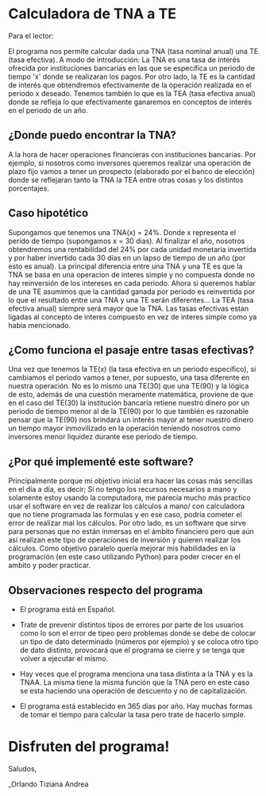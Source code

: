 # Calculadora de TNA a TE

Para el lector:

El programa nos permite calcular dada una TNA (tasa nominal anual) una TE (tasa efectiva). 
A modo de introducción: La TNA es una tasa de interés ofrecida por instituciones bancarias en las que se especifica un periodo de tiempo 'x' donde se realizaran los pagos. Por otro lado, la TE es la cantidad de interés que obtendremos efectivamente de la operación realizada en el periodo x deseado. Tenemos también lo que es la TEA (tasa efectiva anual) donde se refleja lo que efectivamente ganaremos en conceptos de interés en el periodo de un año.  

## ¿Donde puedo encontrar la TNA?
A la hora de hacer operaciones financieras con instituciones bancarias. Por ejemplo, si nosotros como inversores queremos realizar una operación de plazo fijo vamos a tener un prospecto (elaborado por el banco de elección) donde se reflejaran tanto la TNA la TEA entre otras cosas y los distintos porcentajes. 

## Caso hipotético

Supongamos que tenemos una TNA(x) = 24%. Donde x representa el perido de tiempo (supongamos x = 30 días). Al finalizar el año, nosotros obtendremos una rentabilidad del 24% por cada unidad monetaria invertida y por haber invertido cada 30 días en un lapso de tiempo de un año (por esto es anual). La principal diferencia entre una TNA y una TE es que la TNA se basa en una operacion de interes simple y no compuesta donde no hay reinversión de los intereses en cada periodo. Ahora si queremos hablar de una TE asumimos que la cantidad ganada por periodo es reinvertida por lo que el resultado entre una TNA y una TE serán diferentes... La TEA (tasa efectiva anual) siempre será mayor que la TNA. Las tasas efectivas estan ligadas al concepto de interes compuesto en vez de interes simple como ya habia mencionado. 

## ¿Como funciona el pasaje entre tasas efectivas?

Una vez que tenemos la TE(x) (la tasa efectiva en un periodo especifico), si cambiamos el periodo vamos a tener, por supuesto, una tasa diferente en nuestra operación. No es lo mismo una TE(30) que una TE(90) y la lógica de esto, además de una cuestión meramente matemática, proviene de que en el caso del TE(30) la institución bancaria retiene nuestro dinero por un periodo de tiempo menor al de la TE(90) por lo que también es razonable pensar que la TE(90) nos brindará un interés mayor al tener nuestro dinero un tiempo mayor inmovilizado en la operación teniendo nosotros como inversores menor liquidez durante ese periodo de tiempo. 

## ¿Por qué implementé este software?

Principalmente porque mi objetivo inicial era hacer las cosas más sencillas en el día a día, es decir; Si no tengo los recursos necesarios a mano y solamente estoy usando la computadora, me parecía mucho más practico usar el software en vez de realizar los cálculos a mano/ con calculadora que no tiene programada las formulas y en ese caso, podría cometer el error de realizar mal los cálculos. Por otro lado, es un software que sirve para personas que no están inmersas en el ámbito financiero pero que aún así realizan este tipo de operaciones de inversión y quieren realizar los cálculos.
Como objetivo paralelo quería mejorar mis habilidades en la programación (en este caso utilizando Python) para poder crecer en el ambito y poder practicar. 

## Observaciones respecto del programa
* El programa está en Español.

* Trate de prevenir distintos tipos de errores por parte de los usuarios como lo son el error de tipeo pero problemas donde se debe de colocar un tipo de dato determinado (números por ejemplo) y se coloca otro tipo de dato distinto, provocará que el programa se cierre y se tenga que volver a ejecutar el mismo.

* Hay veces que el programa menciona una tasa distinta a la TNA y es la TNAA. La misma tiene la misma función que la TNA pero en este caso se esta haciendo una operación de descuento y no de capitalización. 

* El programa está establecido en 365 días por año. Hay muchas formas de tomar el tiempo para calcular la tasa pero trate de hacerlo simple. 

# Disfruten del programa!
Saludos, 

_Orlando Tiziana Andrea
